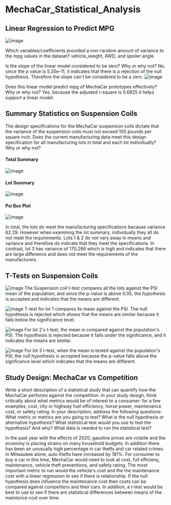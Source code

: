 # MechaCar_Statistical_Analysis

## Linear Regression to Predict MPG

![image](https://user-images.githubusercontent.com/82242081/133378675-6d5fb4ce-56af-42f4-9e3a-1eb424af1c2b.png)

Which variables/coefficients provided a non-random amount of variance to the mpg values in the dataset?
vehicle_weight, AWD, and spoiler angle

Is the slope of the linear model considered to be zero? Why or why not?
No, since the p value is 5.35e-11, it indicates that there is a rejection of the null hypothesis. Therefore the slope can't be considered to be a zero.
![image](https://user-images.githubusercontent.com/82242081/133379602-6e0c84f6-f5f7-4fc6-a4a4-87f5d1532050.png)

Does this linear model predict mpg of MechaCar prototypes effectively? Why or why not?
Yes, because the adjusted r-square is 0.6825 it helps support a linear model.

## Summary Statistics on Suspension Coils
The design specifications for the MechaCar suspension coils dictate that the variance of the suspension coils must not exceed 100 pounds per square inch. Does the current manufacturing data meet this design specification for all manufacturing lots in total and each lot individually? Why or why not?
#### Total Summary
![image](https://user-images.githubusercontent.com/82242081/133380745-8ebd5c4d-cead-4a61-be16-bf9d98e3452a.png)
#### Lot Summary
![image](https://user-images.githubusercontent.com/82242081/133380828-9a735b7f-8681-4a7f-9c58-02cdb9b09bae.png)
#### Psi Box Plot
![image](https://user-images.githubusercontent.com/82242081/133380938-61a885c5-c455-459a-a67a-8302b18f686c.png)

In total, the lots do meet the manufacturing specifications because variance 62.29. However when examining the lot summary, individually they all do not meet the requirements. Lots 1 & 2 do not vary away in means and variance and therefore do indicate that they meet the specifications. In contrast, lot 3 has variance of 170.286 which is high and indicates that there are large difference and does not meet the requirements of the manufacturers.

## T-Tests on Suspension Coils
![image](https://user-images.githubusercontent.com/82242081/133384743-6145386f-cfa4-4484-9426-fa2905d9a8a4.png)
The Suspension coil t-test compares all the lots against the PSI mean of the population; and since the p-value is above 0.05, the hypothesis is accepted and indicates that the means are different. 

![image](https://user-images.githubusercontent.com/82242081/133384801-3c801e98-d845-4e5a-9c87-936f0388c407.png)
T-test for lot 1 compares its mean against the PSI. The null hypothesis is rejected which shows that the means are similar because it falls below the significance level.

![image](https://user-images.githubusercontent.com/82242081/133384847-9cbf8729-2f81-4222-b754-97027cafe225.png)
For lot 2's t-test, the mean is compared against the population's PSI. The hypothesis is rejected because it falls under the significance, and it indicates the means are similar.

![image](https://user-images.githubusercontent.com/82242081/133384893-0b4cf98e-97a1-4d1f-b88e-def98e53f89f.png)
For lot 3 t-test, when the mean is tested against the population's PSI, the null hypothesis is accepted because the p-value falls above the signficance level which indicates that the means are different.

## Study Design: MechaCar vs Competition
Write a short description of a statistical study that can quantify how the MechaCar performs against the competition. In your study design, think critically about what metrics would be of interest to a consumer: for a few examples, cost, city or highway fuel efficiency, horse power, maintenance cost, or safety rating.
In your description, address the following questions:
What metric or metrics are you going to test?
What is the null hypothesis or alternative hypothesis?
What statistical test would you use to test the hypothesis? And why?
What data is needed to run the statistical test?

In the past year with the effects of 2020, gasoline prices are volatile and the economy is placing strains on many household budgets. In addition there has been an unusually high percentage in car thefts and car related crimes. In Milwaukee alone, auto thefts have increased by 181%. For consumer to buy a car in this time, MechaCar would need to look at cost, full efficieny, maintenance, vehicle theft preventions, and safety rating.
The most important metric to run would the vehicle's cost and the the maintenance cost with a linear regression to see if there is relationship. If the null hypothesis does influence the maintenance cost then costs can be compared against competitors and their cars. In addition, a t-test would be best to use to see if there are statistical differences between means of the maintence cost over time.
